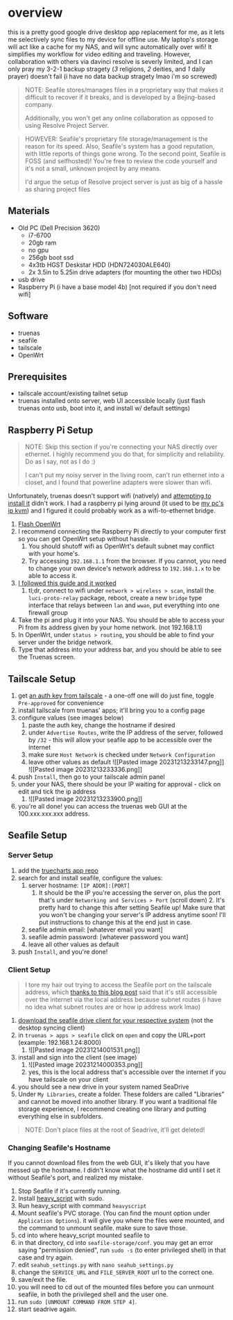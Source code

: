 # overview
this is a pretty good google drive desktop app replacement for me, as it lets me selectively sync files to my device for offline use. My laptop's storage will act like a cache for my NAS, and will sync automatically over wifi! It simplifies my workflow for video editing and traveling. However, collaboration with others via davinci resolve is severly limited, and I can only pray my 3-2-1 backup stragety (*3* religions, *2* deities, and *1* daily prayer) doesn't fail (i have no data backup stragety lmao i'm so screwed)


> NOTE:
> 	Seafile stores/manages files in a proprietary way that makes it difficult to recover if it breaks, and is developed by a Bejing-based company. 
> 	
> 	Additionally, you won't get any online collaboration as opposed to using Resolve Project Server.

> HOWEVER:
> 	Seafile's proprietary file storage/management is the reason for its speed. Also, Seafile's system has a good reputation, with little reports of things gone wrong. To the second point, Seafile is FOSS (and selfhosted)! You're free to review the code yourself and it's not a small, unknown project by any means.
> 	
> 	I'd argue the setup of Resolve project server is just as big of a hassle as sharing project files 

## Materials
- Old PC (Dell Precision 3620)
  - i7-6700
  - 20gb ram
  - no gpu
  - 256gb boot ssd
  - 4x3tb HGST Deskstar HDD (HDN724030ALE640)
  - 2x 3.5in to 5.25in drive adapters (for mounting the other two HDDs)
- usb drive
- Raspberry Pi (i have a base model 4b) [not required if you don't need wifi]
## Software
- truenas
- seafile
- tailscale
- OpenWrt
## Prerequisites
- tailscale account/existing tailnet setup
- truenas installed onto server, web UI accessible locally (just flash truenas onto usb, boot into it, and install w/ default settings)
## Raspberry Pi Setup
> NOTE: Skip this section if you're connecting your NAS directly over ethernet. I highly recommend you do that, for simplicity and reliability. Do as I say, not as I do :)
> 
> I can't put my noisy server in the living room, can't run ethernet into a closet, and I found that powerline adapters were slower than wifi.

Unfortunately, truenas doesn't support wifi (natively) and [attempting to install it](https://clint.id.au/?p=2958) didn't work. I had a raspberry pi lying around (it used to be [my pc's ip kvm](./deprecated/pikvm.md)) and I figured it could probably work as a wifi-to-ethernet bridge. 

1. [Flash OpenWrt](https://openwrt.org/toh/raspberry_pi_foundation/raspberry_pi)
2. I recommend connecting the Raspberry Pi directly to your computer first so you can get OpenWrt setup without hassle.
	1. You should shutoff wifi as OpenWrt's default subnet may conflict with your home's.
	2. Try accessing `192.168.1.1` from the browser. If you cannot, you need to change your own device's network address to `192.168.1.x` to be able to access it. 
4. [I followed this guide and it worked](https://www.youtube.com/watch?v=fl1TXlQakxg)
	1. tl;dr, connect to wifi under `network > wireless > scan`, install the `luci-proto-relay` package, reboot, create a new `bridge` type interface that relays between `lan` and `wwan`, put everything into one firewall group
5. Take the pi and plug it into your NAS. You should be able to access your Pi from its address given by your home network. (not 192.168.1.1)
6. In OpenWrt, under `status > routing`, you should be able to find your server under the bridge network.
7. Type that address into your address bar, and you should be able to see the Truenas screen.

## Tailscale Setup
1. get [an auth key from tailscale](https://tailscale.com/kb/1085/auth-keys) - a one-off one will do just fine, toggle `Pre-approved` for convenience 
2. install tailscale from truenas' apps; it'll bring you to a config page
3. configure values (see images below)
	1. paste the auth key, change the hostname if desired
	2. under `Advertise Routes`, write the IP address of the server, followed by `/32` - this will allow your seafile app to be accessible over the internet
	3. make sure `Host Network` is checked under `Network Configuration`
	4. leave other values as default
![[Pasted image 20231213233147.png]]
![[Pasted image 20231213233336.png]]
4. push `Install`, then go to your tailscale admin panel
5. under your NAS, there should be your IP waiting for approval - click on edit and tick the ip address
	1. ![[Pasted image 20231213233900.png]]
6. you're all done! you can access the truenas web GUI at the 100.xxx.xxx.xxx address.
## Seafile Setup
### Server Setup
1. add the [truecharts app repo](https://truecharts.org/manual/SCALE/guides/getting-started/#adding-truecharts) 
2. search for and install seafile, configure the values:
	1. server hostname: `[IP ADDR]:[PORT]`
	    1. It should be the IP you're accessing the server on, plus the port that's under `Networking and Services > Port` (scroll down)
            2. It's pretty hard to change this after setting Seafile up! Make sure that you won't be changing your server's IP address anytime soon! I'll put instructions to change this at the end just in case.  
   2. seafile admin email: [whatever email you want]
   3. seafile admin password: [whatever password you want]
   4. leave all other values as default
3. push `Install`, and you're done!
### Client Setup
> I tore my hair out trying to access the Seafile port on the tailscale address, which [thanks to this blog post](https://kressle.in/articles/2023/tailscale-on-truenas-scale) said that it's still accessible over the internet via the local address because subnet routes (i have no idea what subnet routes are or how ip address work lmao)
1. [download the seafile drive client for your respective system](https://www.seafile.com/en/download/) (not the desktop syncing client)
2. in `truenas > apps > seafile` click on `open` and copy the URL+port (example: 192.168.1.24:8000)
	1. ![[Pasted image 20231214001531.png]]
4. install and sign into the client (see image)
	1. ![[Pasted image 20231214000353.png]]
	2. yes, this is the local address that's accessible over the internet if you have tailscale on your client
5. you should see a new drive in your system named SeaDrive
6. Under `My Libraries`, create a folder. These folders are called "Libraries" and cannot be moved into another library. If you want a traditional file storage experience, I recommend creating one library and putting everything else in subfolders.
> NOTE: Don't place files at the root of Seadrive, it'll get deleted!

### Changing Seafile's Hostname
If you cannot download files from the web GUI, it's likely that you have messed up the hostname. I didn't know what the hostname did until I set it without Seafile's port, and realized my mistake.

1. Stop Seafile if it's currently running.
2. Install [heavy_script](https://github.com/Heavybullets8/heavy_script?tab=readme-ov-file#how-to-install) with sudo.
3. Run heavy_script with command `heavyscript`
4. Mount seafile's PVC storage. (You can find the mount option under `Application Options`). it will give you where the files were mounted, and the command to unmount seafile. make sure to save those.
5. cd into where heavy_script mounted seafile to
6. in that directory, cd into `seafile-storage/conf`. you may get an error saying "permission denied", run `sudo -s` (to enter privileged shell) in that case and try again.
7. edit `seahub_settings.py` with `nano seahub_settings.py`
8. change the `SERVICE_URL` and `FILE_SERVER_ROOT` url to the correct one.
9. save/exit the file.
10. you will need to cd out of the mounted files before you can unmount seafile, in both the privileged shell and the user one.
11. run `sudo [UNMOUNT COMMAND FROM STEP 4]`.
12. start seadrive again.
